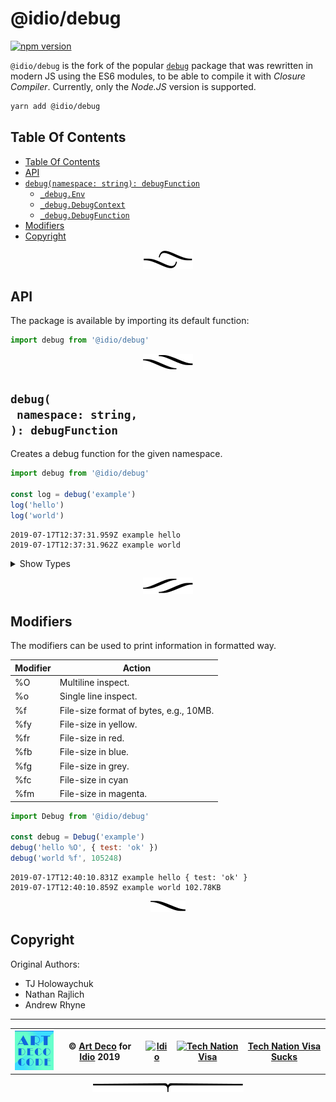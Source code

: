 # @idio/debug

[![npm version](https://badge.fury.io/js/%40idio%2Fdebug.svg)](https://npmjs.org/package/@idio/debug)

`@idio/debug` is the fork of the popular [`debug`](https://github.com/visionmedia/debug/) package that was rewritten in modern JS using the ES6 modules, to be able to compile it with _Closure Compiler_. Currently, only the _Node.JS_ version is supported.

```sh
yarn add @idio/debug
```

## Table Of Contents

- [Table Of Contents](#table-of-contents)
- [API](#api)
- [`debug(namespace: string): debugFunction`](#debugnamespace-string-debugfunction)
  * [`_debug.Env`](#type-_debugenv)
  * [`_debug.DebugContext`](#type-_debugdebugcontext)
  * [`_debug.DebugFunction`](#type-_debugdebugfunction)
- [Modifiers](#modifiers)
- [Copyright](#copyright)

<p align="center"><a href="#table-of-contents"><img src="/.documentary/section-breaks/0.svg?sanitize=true"></a></p>

## API

The package is available by importing its default function:

```js
import debug from '@idio/debug'
```

<p align="center"><a href="#table-of-contents"><img src="/.documentary/section-breaks/1.svg?sanitize=true"></a></p>

## `debug(`<br/>&nbsp;&nbsp;`namespace: string,`<br/>`): debugFunction`

Creates a debug function for the given namespace.

```js
import debug from '@idio/debug'

const log = debug('example')
log('hello')
log('world')
```
```
2019-07-17T12:37:31.959Z example hello
2019-07-17T12:37:31.962Z example world
```

<details>
<summary>Show Types</summary>

__<a name="type-_debugenv">`_debug.Env`</a>__: An environment.

|       Name       |                                                              Type                                                               |                                                                     Description                                                                      |
| ---------------- | ------------------------------------------------------------------------------------------------------------------------------- | ---------------------------------------------------------------------------------------------------------------------------------------------------- |
| __init*__        | <em>function(<a href="#type-_debugdebugfunction" title="The setup debug function.">_debug.DebugFunction</a>)</em>               | Env-specific initialization logic for `debug` instances.                                                                                             |
| __log*__         | <em>function(...*)</em>                                                                                                         | The logging function.                                                                                                                                |
| __formatArgs*__  | <em>function(this: <a href="#type-_debugdebugfunction" title="The setup debug function.">_debug.DebugFunction</a>, !Array)</em> | Apply env-specific formatting (colors, etc.).                                                                                                        |
| __save*__        | <em>!Function</em>                                                                                                              | Save `namespaces`.                                                                                                                                   |
| __load*__        | <em>!Function</em>                                                                                                              | Load `namespaces`.                                                                                                                                   |
| __formatters*__  | <em>Object&lt;string, function(!Object): string&gt;</em>                                                                        | Map of special "%n" handling functions, for the debug "format" argument. Valid key names are a single, lower or upper-case letter, i.e. "n" and "N". |
| __useColors*__   | <em>!Function</em>                                                                                                              | Is stdout a TTY? Colored output is enabled when `true`.                                                                                              |
| __colors*__      | <em>!Array&lt;number&gt;</em>                                                                                                   | The array of supported colors.                                                                                                                       |
| __inspectOpts*__ | <em>!Object&lt;string, *&gt;</em>                                                                                               | The options from the env variables, e.g., `DEBUG_COLORS=no DEBUG_DEPTH=10 DEBUG_SHOW_HIDDEN=enabled node script.js`.                                 |

__<a name="type-_debugdebugcontext">`_debug.DebugContext`</a>__

|      Name      |                                                                                                                  Type                                                                                                                   |                                  Description                                   |
| -------------- | --------------------------------------------------------------------------------------------------------------------------------------------------------------------------------------------------------------------------------------- | ------------------------------------------------------------------------------ |
| __namespace*__ | <em>string</em>                                                                                                                                                                                                                         | The namespace for which the debug function was setup.                          |
| __enabled*__   | <em>boolean</em>                                                                                                                                                                                                                        | Whether the debug function is enabled.                                         |
| __useColors*__ | <em>boolean</em>                                                                                                                                                                                                                        | If the environment uses colors.                                                |
| __diff*__      | <em>number</em>                                                                                                                                                                                                                         | The diff between the prev time and current time.                               |
| __prev*__      | <em>number</em>                                                                                                                                                                                                                         | The previous time.                                                             |
| __curr*__      | <em>number</em>                                                                                                                                                                                                                         | The current time.                                                              |
| log            | <em>function(...*)</em>                                                                                                                                                                                                                 | The manually set logging function that overrides the environment log function. |
| __color*__     | <em>(number \| string)</em>                                                                                                                                                                                                             | The color for the namespace.                                                   |
| __destroy*__   | <em>function(this: <a href="#type-_debugdebugfunction" title="The setup debug function.">_debug.DebugFunction</a>): boolean</em>                                                                                                        | Removes the debug function from the namespace.                                 |
| __extend*__    | <em>function(this: <a href="#type-_debugdebugfunction" title="The setup debug function.">_debug.DebugFunction</a>, string, string): <a href="#type-_debugdebugfunction" title="The setup debug function.">_debug.DebugFunction</a></em> | Using the debug function, creates a new one.                                   |

`function(this:_debug.DebugContext, ...*)` __<a name="type-_debugdebugfunction">`_debug.DebugFunction`</a>__: The setup debug function.
</details>

<p align="center"><a href="#table-of-contents"><img src="/.documentary/section-breaks/2.svg?sanitize=true"></a></p>

## Modifiers

The modifiers can be used to print information in formatted way.

| Modifier |                 Action                 |
| -------- | -------------------------------------- |
| %O       | Multiline inspect.                     |
| %o       | Single line inspect.                   |
| %f       | File-size format of bytes, e.g., 10MB. |
| %fy      | File-size in yellow.                   |
| %fr      | File-size in red.                      |
| %fb      | File-size in blue.                     |
| %fg      | File-size in grey.                     |
| %fc      | File-size in cyan                      |
| %fm      | File-size in magenta.                  |

```js
import Debug from '@idio/debug'

const debug = Debug('example')
debug('hello %O', { test: 'ok' })
debug('world %f', 105248)
```
```
2019-07-17T12:40:10.831Z example hello { test: 'ok' }
2019-07-17T12:40:10.859Z example world 102.78KB
```

<p align="center"><a href="#table-of-contents"><img src="/.documentary/section-breaks/3.svg?sanitize=true"></a></p>

## Copyright

Original Authors:

- TJ Holowaychuk
- Nathan Rajlich
- Andrew Rhyne

---

<table>
  <tr>
    <th>
      <a href="https://artd.eco">
        <img src="https://raw.githubusercontent.com/wrote/wrote/master/images/artdeco.png" alt="Art Deco">
      </a>
    </th>
    <th>© <a href="https://artd.eco">Art Deco</a> for <a href="https://idio.cc">Idio</a> 2019</th>
    <th>
      <a href="https://idio.cc">
        <img src="https://avatars3.githubusercontent.com/u/40834161?s=100" width="100" alt="Idio">
      </a>
    </th>
    <th>
      <a href="https://www.technation.sucks" title="Tech Nation Visa">
        <img src="https://raw.githubusercontent.com/artdecoweb/www.technation.sucks/master/anim.gif"
          alt="Tech Nation Visa">
      </a>
    </th>
    <th><a href="https://www.technation.sucks">Tech Nation Visa Sucks</a></th>
  </tr>
</table>

<p align="center"><a href="#table-of-contents"><img src="/.documentary/section-breaks/-1.svg?sanitize=true"></a></p>